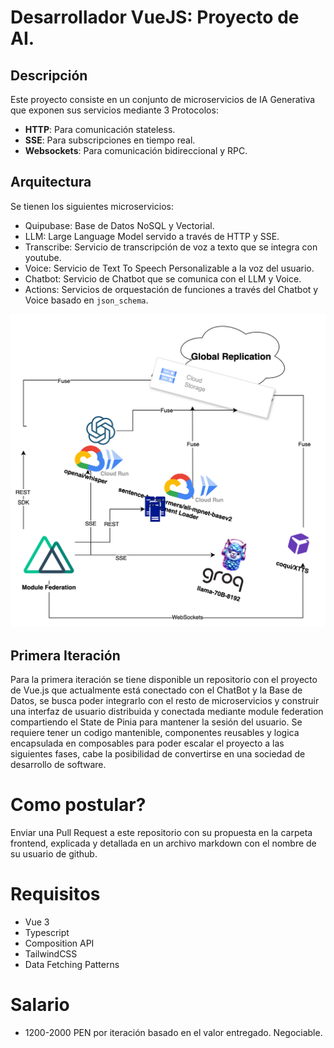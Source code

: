 # Desarrollador VueJS: Proyecto de AI.

## Descripción

Este proyecto consiste en un conjunto de microservicios de IA Generativa que exponen sus servicios mediante 3 Protocolos:

- **HTTP**: Para comunicación stateless.
- **SSE**: Para subscripciones en tiempo real.
- **Websockets**: Para comunicación bidireccional y RPC.

## Arquitectura

Se tienen los siguientes microservicios:

- Quipubase: Base de Datos NoSQL y Vectorial.
- LLM: Large Language Model servido a través de HTTP y SSE.
- Transcribe: Servicio de transcripción de voz a texto que se integra con youtube.
- Voice: Servicio de Text To Speech Personalizable a la voz del usuario.
- Chatbot: Servicio de Chatbot que se comunica con el LLM y Voice.
- Actions: Servicios de orquestación de funciones a través del Chatbot y Voice basado en `json_schema`.

![alt text](image.png)

## Primera Iteración

Para la primera iteración se tiene disponible un repositorio con el proyecto de Vue.js que actualmente está conectado con el ChatBot y la Base de Datos, se busca poder integrarlo con el resto de microservicios y construir una interfaz de usuario distribuida y conectada mediante module federation compartiendo el State de Pinia para mantener la sesión del usuario.
Se requiere tener un codigo mantenible, componentes reusables y logica encapsulada en composables para poder escalar el proyecto a las siguientes fases, cabe la posibilidad de convertirse en una sociedad de desarrollo de software.

# Como postular?

Enviar una Pull Request a este repositorio con su propuesta en la carpeta frontend, explicada y detallada en un archivo markdown con el nombre de su usuario de github.

# Requisitos

- Vue 3
- Typescript
- Composition API
- TailwindCSS
- Data Fetching Patterns

# Salario

- 1200-2000 PEN por iteración basado en el valor entregado. Negociable.
